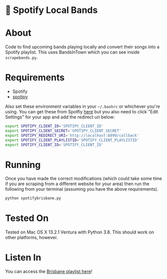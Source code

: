 🎵 Spotify Local Bands
=================

About
=====

Code to find upcoming bands playing locally and convert their songs into a Spotify playlist. This uses BandsInTown which you can see inside `scrapebands.py`.

Requirements
============
* Spotify
* [spotipy](https://spotipy.readthedocs.io/en/2.22.1/)

Also set these environment variables in your `~/.bashrc` or whichever you're using. You can get these from Spotfiy [here](https://developer.spotify.com/dashboard/applications) but you also need to click "Edit Settings" for your app and add the redirect uri below:

```bash
export SPOTIPY_CLIENT_ID='SPOTIPY_CLIENT_ID'
export SPOTIPY_CLIENT_SECRET='SPOTIPY_CLIENT_SECRET'
export SPOTIPY_REDIRECT_URI='http://localhost:8899/callback'
export SPOTIFY_CLIENT_PLAYLISTID='SPOTIFY_CLIENT_PLAYLISTID'
export SPOTIFY_CLIENT_ID='SPOTIFY_CLIENT_ID'
```

Running
======

Once you have made the correct modifications (which could take some time if you are scraping from a different website for your area) then run the following from your terminal (assuming you have the above requirements).

```Python
python spotifybrisbane.py
```

Tested On
=========
Tested on Mac OS X 13.2.1 Ventura with Python 3.8. This should work on other
platforms, however.


Listen In
=========
You can access the [Brisbane playlist here](https://open.spotify.com/playlist/3PjTtXAvsLe3C59USzfkni?si=54a5eb05b5d84d99)!